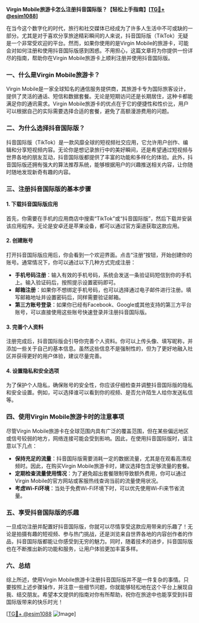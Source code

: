 **Virgin Mobile旅游卡怎么注册抖音国际版？【轻松上手指南】[[TG💪+ @esim1088](https://t.me/s/esim1088)]**

在当今这个数字化的时代，旅行和社交媒体已经成为了许多人生活中不可或缺的一部分。尤其是对于喜欢分享旅途精彩瞬间的人来说，抖音国际版（TikTok）无疑是一个非常受欢迎的平台。然而，如果你使用的是Virgin Mobile的旅游卡，可能会对如何注册和使用抖音国际版感到困惑。不用担心，这篇文章将为你提供一份详尽的指南，帮助你在Virgin Mobile旅游卡上顺利注册并使用抖音国际版。

### 一、什么是Virgin Mobile旅游卡？

Virgin Mobile是一家全球知名的通信服务提供商，其旅游卡专为国际旅客设计，提供了灵活的通话、短信和数据套餐。无论是短期访问还是长期居住，这种卡都能满足你的通讯需求。Virgin Mobile旅游卡的优点在于它的便捷性和性价比，用户可以根据自己的实际需要选择合适的套餐，避免了高额漫游费用的问题。

### 二、为什么选择抖音国际版？

抖音国际版（TikTok）是一款风靡全球的短视频社交应用，它允许用户创作、编辑和分享短视频内容。无论你是想记录旅行中的美好瞬间，还是希望通过短视频与世界各地的朋友互动，抖音国际版都提供了丰富的功能和多样化的体验。此外，抖音国际版还拥有强大的算法推荐系统，能够根据用户的兴趣推送相关内容，让你随时随地发现新奇有趣的内容。

### 三、注册抖音国际版的基本步骤

#### 1. 下载抖音国际版应用

首先，你需要在手机的应用商店中搜索“TikTok”或“抖音国际版”，然后下载并安装该应用程序。无论是安卓还是苹果设备，都可以通过官方渠道获取这款应用。

#### 2. 创建账号

打开抖音国际版应用后，你会看到一个欢迎界面。点击“注册”按钮，开始创建你的账号。通常情况下，你可以通过以下几种方式完成注册：

- **手机号码注册**：输入有效的手机号码，系统会发送一条验证码短信到你的手机上。输入验证码后，按照提示设置密码即可。
- **邮箱注册**：如果你不想绑定手机号码，也可以选择通过电子邮件进行注册。填写邮箱地址并设置密码后，同样需要验证邮箱。
- **第三方账号登录**：如果你已经有Facebook、Google或其他支持的第三方平台账号，可以直接使用这些账号快速登录并注册抖音国际版。

#### 3. 完善个人资料

注册完成后，抖音国际版会引导你完善个人资料。你可以上传头像、填写昵称，并添加一些关于自己的基本信息。虽然这些信息不是强制性的，但为了更好地融入社区并获得更好的用户体验，建议尽量完善。

#### 4. 设置隐私和安全选项

为了保护个人隐私，确保账号的安全性，你应该仔细检查并调整抖音国际版的隐私和安全设置。例如，可以选择谁可以看到你的视频、是否允许陌生人给你发送私信等。

### 四、使用Virgin Mobile旅游卡时的注意事项

尽管Virgin Mobile旅游卡在全球范围内具有广泛的覆盖范围，但在某些偏远地区或信号较弱的地方，网络连接可能会受到影响。因此，在使用抖音国际版时，请注意以下几点：

- **保持充足的流量**：抖音国际版需要消耗一定的数据流量，尤其是在观看高清视频时。因此，在购买Virgin Mobile旅游卡时，建议选择包含足够流量的套餐。
- **定期检查流量使用情况**：为了避免超出套餐限制导致额外费用，你可以通过Virgin Mobile的官方网站或客服热线查询当前的流量使用状况。
- **考虑Wi-Fi环境**：当处于免费Wi-Fi环境下时，可以优先使用Wi-Fi来节省流量。

### 五、享受抖音国际版的乐趣

一旦成功注册并配置好抖音国际版，你就可以尽情享受这款应用带来的乐趣了！无论是拍摄有趣的短视频、参与热门挑战，还是浏览来自世界各地的内容创作者的作品，抖音国际版都能让你感受到无穷的魅力。同时，随着技术的进步，抖音国际版也在不断推出新的功能和服务，让用户体验更加丰富多样。

### 六、总结

综上所述，使用Virgin Mobile旅游卡注册抖音国际版并不是一件复杂的事情。只要按照上述步骤操作，并注意一些细节问题，你就能够轻松地在这个平台上展现自我、结交朋友。希望本文提供的指南对你有所帮助，祝你在旅途中也能享受到抖音国际版带来的快乐时光！

[[TG💪+ @esim1088](https://t.me/s/esim1088) ![Image](https://i.postimg.cc/4NQfJmqS/Snipaste-2025-05-13-00-14-12.png)]